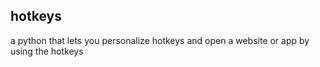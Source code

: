 ## hotkeys

a python that lets you personalize hotkeys and open a website or app by using the hotkeys